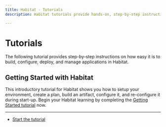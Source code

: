 ```yaml
---
title: Habitat - Tutorials
description: Habitat tutorials provide hands-on, step-by-step instructions on how easy it is to build, configure, deploy, and manage your applications in Habitat.

---
```


# Tutorials
The following tutorial provides step-by-step instructions on how easy it is to build, configure, deploy, and manage applications in Habitat.

## Getting Started with Habitat
This introductory tutorial for Habitat shows you how to setup your environment, create a plan, build an artifact, configure it, and re-configure it during start-up. Begin your Habitat learning by completing the [Getting Started tutorial](/tutorials/getting-started-overview) now.

<hr>
<ul class="main-content--button-nav">
  <li><a href="/tutorials/getting-started-overview" class="button cta">Start the tutorial</a></li>
</ul>
